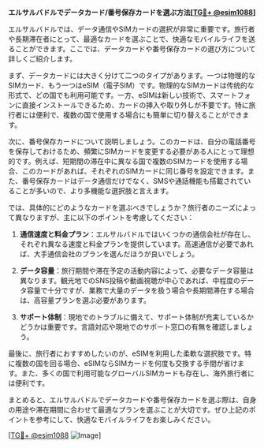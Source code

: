 **エルサルバドルでデータカード/番号保存カードを選ぶ方法[[TG💪+ @esim1088](https://t.me/s/esim1088)]**

エルサルバドルでは、データ通信やSIMカードの選択が非常に重要です。旅行者や長期滞在者にとって、最適なカードを選ぶことで、快適なモバイルライフを送ることができます。ここでは、データカードや番号保存カードの選び方について詳しくご紹介します。

まず、データカードには大きく分けて二つのタイプがあります。一つは物理的なSIMカード、もう一つはeSIM（電子SIM）です。物理的なSIMカードは传统的な形式で、どの国でも利用可能です。一方、eSIMは新しい技術で、スマートフォンに直接インストールできるため、カードの挿入や取り外しが不要です。特に旅行者には便利で、複数の国で使用する場合にも簡単に切り替えることができます。

次に、番号保存カードについて説明しましょう。このカードは、自分の電話番号を保存しておけるため、頻繁にSIMカードを変更する必要がある人にとって理想的です。例えば、短期間の滞在中に異なる国で複数のSIMカードを使用する場合、このカードがあれば、それぞれのSIMカードに同じ番号を設定できます。また、番号保存カードはデータ通信だけでなく、SMSや通話機能も搭載されていることが多いので、より多機能な選択肢と言えます。

では、具体的にどのようなカードを選ぶべきでしょうか？旅行者のニーズによって異なりますが、主に以下のポイントを考慮してください：

1. **通信速度と料金プラン**：エルサルバドルではいくつかの通信会社が存在し、それぞれ異なる速度と料金プランを提供しています。高速通信が必要であれば、大手通信会社のプランを選んだほうが良いでしょう。
   
2. **データ容量**：旅行期間や滞在予定の活動内容によって、必要なデータ容量は異なります。観光地でのSNS投稿や動画視聴が中心であれば、中程度のデータ容量で十分ですが、業務で大量のデータを扱う場合や長期間滞在する場合は、高容量プランを選ぶ必要があります。

3. **サポート体制**：現地でのトラブルに備えて、サポート体制が充実しているかどうかは重要です。言語対応や現地でのサポート窓口の有無を確認しましょう。

最後に、旅行者におすすめしたいのが、eSIMを利用した柔軟な選択肢です。特に複数の国を回る場合、eSIMならSIMカードを何度も交換する手間が省けます。また、多くの国で利用可能なグローバルSIMカードも存在し、海外旅行者には便利です。

まとめると、エルサルバドルでデータカードや番号保存カードを選ぶ際は、自身の用途や滞在期間に合わせて最適なプランを選ぶことが大切です。ぜひ上記のポイントを参考にして、快適なモバイルライフをお楽しみください。

[[TG💪+ @esim1088](https://t.me/s/esim1088) ![Image](https://i.postimg.cc/Y0z9fWf4/image.png)]